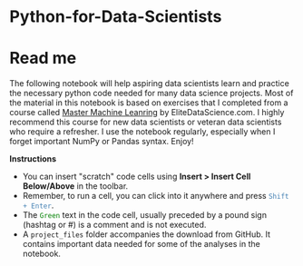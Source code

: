 # Python-for-Data-Scientists

# Read me

The following notebook will help aspiring data scientists learn and practice the necessary python code needed for many data science projects. Most of the material in this notebook is based on exercises that I completed from a course called [Master Machine Leanring](https://elitedatascience.com/machine-learning-masterclass) by EliteDataScience.com. I highly recommend this course for new data scientists or veteran data scientists who require a refresher. I use the notebook regularly, especially when I forget important NumPy or Pandas syntax. Enjoy!

**Instructions**
- You can insert "scratch" code cells using **Insert > Insert Cell Below/Above** in the toolbar.
- Remember, to run a cell, you can click into it anywhere and press <code style="color:steelblue">Shift + Enter</code>.
- The <code style="color:green;">Green</code> text in the code cell, usually preceded by a pound sign (hashtag or #) is a comment and is not executed.
- A `project_files` folder accompanies the download from GitHub. It contains important  data needed for some of the analyses in the notebook.
